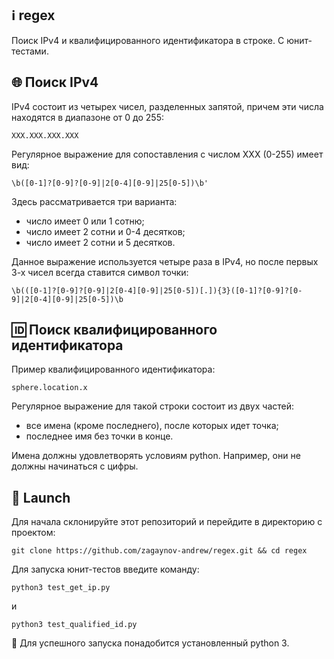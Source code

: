 ## :information_source: regex
Поиск IPv4 и квалифицированного идентификатора в строке. С юнит-тестами.

## 🌐 Поиск IPv4
IPv4 состоит из четырех чисел, разделенных запятой, причем эти числа находятся в диапазоне от 0 до 255:

```
XXX.XXX.XXX.XXX
```

Регулярное выражение для сопоставления с числом XXX (0-255) имеет вид:

```
\b([0-1]?[0-9]?[0-9]|2[0-4][0-9]|25[0-5])\b'
```

Здесь рассматривается три варианта:
- число имеет 0 или 1 сотню;
- число имеет 2 сотни и 0-4 десятков;
- число имеет 2 сотни и 5 десятков.

Данное выражение используется четыре раза в IPv4, но после первых 3-х чисел всегда ставится символ точки:

```
\b(([0-1]?[0-9]?[0-9]|2[0-4][0-9]|25[0-5])[.]){3}([0-1]?[0-9]?[0-9]|2[0-4][0-9]|25[0-5])\b
```


## 🆔 Поиск квалифицированного идентификатора
Пример квалифицированного идентификатора:

```
sphere.location.x
```

Регулярное выражение для такой строки состоит из двух частей:
- все имена (кроме последнего), после которых идет точка;
- последнее имя без точки в конце.

Имена должны удовлетворять условиям python. Например, они не должны начинаться с цифры.

## :rocket: Launch

Для начала склонируйте этот репозиторий и перейдите в директорию с проектом:

```
git clone https://github.com/zagaynov-andrew/regex.git && cd regex
```

Для запуска юнит-тестов введите команду:

```
python3 test_get_ip.py
```

и

```
python3 test_qualified_id.py 
```

:pushpin: Для успешного запуска понадобится установленный python 3.
